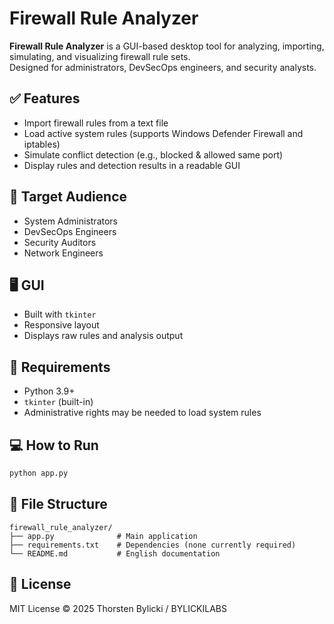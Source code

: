 
# Firewall Rule Analyzer

**Firewall Rule Analyzer** is a GUI-based desktop tool for analyzing, importing, simulating, and visualizing firewall rule sets.  
Designed for administrators, DevSecOps engineers, and security analysts.

## ✅ Features

- Import firewall rules from a text file
- Load active system rules (supports Windows Defender Firewall and iptables)
- Simulate conflict detection (e.g., blocked & allowed same port)
- Display rules and detection results in a readable GUI

## 🧠 Target Audience

- System Administrators
- DevSecOps Engineers
- Security Auditors
- Network Engineers

## 🖥️ GUI

- Built with `tkinter`
- Responsive layout
- Displays raw rules and analysis output

## 🔧 Requirements

- Python 3.9+
- `tkinter` (built-in)
- Administrative rights may be needed to load system rules

## 💻 How to Run

```bash
python app.py
```

## 📁 File Structure

```
firewall_rule_analyzer/
├── app.py              # Main application
├── requirements.txt    # Dependencies (none currently required)
└── README.md           # English documentation
```

## 🔐 License

MIT License © 2025 Thorsten Bylicki / BYLICKILABS
